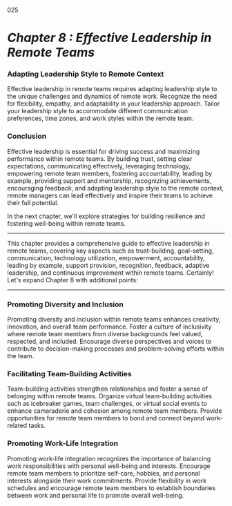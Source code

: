 025

# ***Chapter 8 : Effective Leadership in Remote Teams***



### **Adapting Leadership Style to Remote Context**

Effective leadership in remote teams requires adapting leadership style to the unique challenges and dynamics of remote work. Recognize the need for flexibility, empathy, and adaptability in your leadership approach. Tailor your leadership style to accommodate different communication preferences, time zones, and work styles within the remote team.

### **Conclusion**

Effective leadership is essential for driving success and maximizing performance within remote teams. By building trust, setting clear expectations, communicating effectively, leveraging technology, empowering remote team members, fostering accountability, leading by example, providing support and mentorship, recognizing achievements, encouraging feedback, and adapting leadership style to the remote context, remote managers can lead effectively and inspire their teams to achieve their full potential.

In the next chapter, we'll explore strategies for building resilience and fostering well-being within remote teams.

--- 

This chapter provides a comprehensive guide to effective leadership in remote teams, covering key aspects such as trust-building, goal-setting, communication, technology utilization, empowerment, accountability, leading by example, support provision, recognition, feedback, adaptive leadership, and continuous improvement within remote teams.
Certainly! Let's expand Chapter 8 with additional points:

---

### **Promoting Diversity and Inclusion**

Promoting diversity and inclusion within remote teams enhances creativity, innovation, and overall team performance. Foster a culture of inclusivity where remote team members from diverse backgrounds feel valued, respected, and included. Encourage diverse perspectives and voices to contribute to decision-making processes and problem-solving efforts within the team.

### **Facilitating Team-Building Activities**

Team-building activities strengthen relationships and foster a sense of belonging within remote teams. Organize virtual team-building activities such as icebreaker games, team challenges, or virtual social events to enhance camaraderie and cohesion among remote team members. Provide opportunities for remote team members to bond and connect beyond work-related tasks.

### **Promoting Work-Life Integration**

Promoting work-life integration recognizes the importance of balancing work responsibilities with personal well-being and interests. Encourage remote team members to prioritize self-care, hobbies, and personal interests alongside their work commitments. Provide flexibility in work schedules and encourage remote team members to establish boundaries between work and personal life to promote overall well-being.

